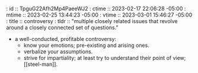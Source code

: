 : id    :: TpguG22Afh2Mp4PaeeWJ2
: ctime :: 2023-02-17 22:06:28 -05:00
: mtime :: 2023-02-25 13:44:23 -05:00
: vtime :: 2023-03-01 15:46:27 -05:00
: title :: controversy
: tldr  :: "multiple closely related issues that revolve around a closely connected set of questions."


- a well-conducted, profitable controversy:
  - know your emotions; pre-existing and arising ones.
  - verbalize your assumptions.
  - strive for impartiality; at least try to understand their point of view; [[steel-man]].
